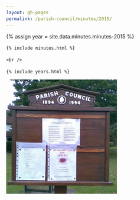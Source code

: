 ```yaml
---
layout: gh-pages
permalink: /parish-council/minutes/2015/
---
```


<div class="panelLeft">
	{% assign year = site.data.minutes.minutes-2015 %}

	{% include minutes.html %}

	<br />

	{% include years.html %}
</div>

<div class="panelLeft">
	<img src="/common/image/noticeBoard.jpg" alt="Notice Board" width="300" height="309" />
</div>
